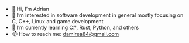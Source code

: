 - 👋 Hi, I’m Adrian
- 👀 I’m interested in software development in general mostly focusing on C, C++, Linux and game development
- 🌱 I’m currently learning C#, Rust, Python, and others
- 📫 How to reach me: damirea84@gmail.com
